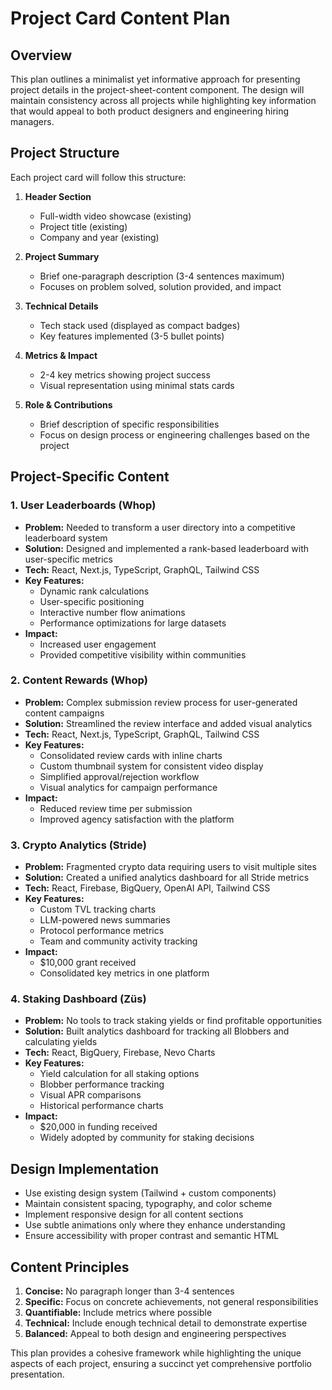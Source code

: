 # Project Card Content Plan

## Overview

This plan outlines a minimalist yet informative approach for presenting project details in the project-sheet-content component. The design will maintain consistency across all projects while highlighting key information that would appeal to both product designers and engineering hiring managers.

## Project Structure

Each project card will follow this structure:

1. **Header Section**

   - Full-width video showcase (existing)
   - Project title (existing)
   - Company and year (existing)

2. **Project Summary**

   - Brief one-paragraph description (3-4 sentences maximum)
   - Focuses on problem solved, solution provided, and impact

3. **Technical Details**

   - Tech stack used (displayed as compact badges)
   - Key features implemented (3-5 bullet points)

4. **Metrics & Impact**

   - 2-4 key metrics showing project success
   - Visual representation using minimal stats cards

5. **Role & Contributions**
   - Brief description of specific responsibilities
   - Focus on design process or engineering challenges based on the project

## Project-Specific Content

### 1. User Leaderboards (Whop)

- **Problem:** Needed to transform a user directory into a competitive leaderboard system
- **Solution:** Designed and implemented a rank-based leaderboard with user-specific metrics
- **Tech:** React, Next.js, TypeScript, GraphQL, Tailwind CSS
- **Key Features:**
  - Dynamic rank calculations
  - User-specific positioning
  - Interactive number flow animations
  - Performance optimizations for large datasets
- **Impact:**
  - Increased user engagement
  - Provided competitive visibility within communities

### 2. Content Rewards (Whop)

- **Problem:** Complex submission review process for user-generated content campaigns
- **Solution:** Streamlined the review interface and added visual analytics
- **Tech:** React, Next.js, TypeScript, GraphQL, Tailwind CSS
- **Key Features:**
  - Consolidated review cards with inline charts
  - Custom thumbnail system for consistent video display
  - Simplified approval/rejection workflow
  - Visual analytics for campaign performance
- **Impact:**
  - Reduced review time per submission
  - Improved agency satisfaction with the platform

### 3. Crypto Analytics (Stride)

- **Problem:** Fragmented crypto data requiring users to visit multiple sites
- **Solution:** Created a unified analytics dashboard for all Stride metrics
- **Tech:** React, Firebase, BigQuery, OpenAI API, Tailwind CSS
- **Key Features:**
  - Custom TVL tracking charts
  - LLM-powered news summaries
  - Protocol performance metrics
  - Team and community activity tracking
- **Impact:**
  - $10,000 grant received
  - Consolidated key metrics in one platform

### 4. Staking Dashboard (Züs)

- **Problem:** No tools to track staking yields or find profitable opportunities
- **Solution:** Built analytics dashboard for tracking all Blobbers and calculating yields
- **Tech:** React, BigQuery, Firebase, Nevo Charts
- **Key Features:**
  - Yield calculation for all staking options
  - Blobber performance tracking
  - Visual APR comparisons
  - Historical performance charts
- **Impact:**
  - $20,000 in funding received
  - Widely adopted by community for staking decisions

## Design Implementation

- Use existing design system (Tailwind + custom components)
- Maintain consistent spacing, typography, and color scheme
- Implement responsive design for all content sections
- Use subtle animations only where they enhance understanding
- Ensure accessibility with proper contrast and semantic HTML

## Content Principles

1. **Concise:** No paragraph longer than 3-4 sentences
2. **Specific:** Focus on concrete achievements, not general responsibilities
3. **Quantifiable:** Include metrics where possible
4. **Technical:** Include enough technical detail to demonstrate expertise
5. **Balanced:** Appeal to both design and engineering perspectives

This plan provides a cohesive framework while highlighting the unique aspects of each project, ensuring a succinct yet comprehensive portfolio presentation.

